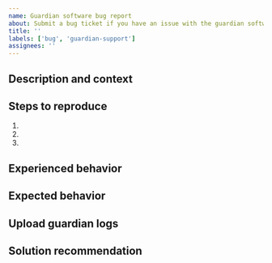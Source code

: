 ```yaml
---
name: Guardian software bug report
about: Submit a bug ticket if you have an issue with the guardian software. If you're a user, check out the Wormhole Discord server below for faster assistance.
title: ''
labels: ['bug', 'guardian-support']
assignees: ''
---
```

<!--- Fill out all the fields below for faster assistance. -->

## Description and context
<!--- Provide a detailed description of the problem to expedite the process. -->


## Steps to reproduce
<!--- Describe what happened step by step. -->
<!--- If applicable, provide a link to a live example or include code to reproduce. -->

1.
2.
3.

## Experienced behavior
<!--- Describe what happened after the last step. -->


## Expected behavior
<!--- Describe what was expected to happen instead. -->


## Upload guardian logs
<!--- Providing logs will speed up the process significantly. -->


## Solution recommendation
<!--- Not mandatory, but feel free to recommend a way fix the issue. -->